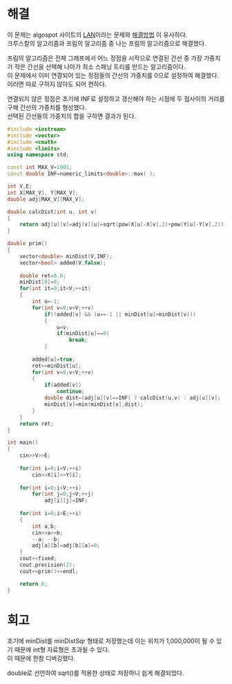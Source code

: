 # 해결 
이 문제는 algospot 사이트의 [LAN](https://algospot.com/judge/problem/read/LAN)이라는 문제와 [해결방법](https://github.com/jja08111/algorithm/tree/master/algospot/LAN) 이 유사하다.   
크루스칼의 알고리즘과 프림의 알고리즘 중 나는 프림의 알고리즘으로 해결했다.  

프림의 알고리즘은 전체 그래프에서 어느 정점을 시작으로 연결된 간선 중 가장 가중치가 작은 간선을 선택해 나아가 최소 스패닝 트리를 만드는 알고리즘이다.  
이 문제에서 이미 연결되어 있는 정점들의 간선의 가중치를 0으로 설정하여 해결했다.  
이러면 따로 구하지 않아도 되어 편하다.  

연결되지 않은 정점은 초기에 INF로 설정하고 갱신해야 하는 시점에 두 점사이의 거리를 구해 간선의 가중치를 형성했다.  
선택된 간선들의 가중치의 합을 구하면 결과가 된다.   

```c++
#include <iostream>
#include <vector>
#include <cmath>
#include <limits>
using namespace std;

const int MAX_V=1001;
const double INF=numeric_limits<double>::max( );

int V,E;
int X[MAX_V], Y[MAX_V];
double adj[MAX_V][MAX_V];

double calcDist(int u, int v)
{
    return adj[u][v]=adj[v][u]=sqrt(pow(X[u]-X[v],2)+pow(Y[u]-Y[v],2));
}

double prim()
{
    vector<double> minDist(V,INF);
    vector<bool> added(V,false);
    
    double ret=0.0;
    minDist[0]=0;
    for(int it=0;it<V;++it)
    {
        int u=-1;
        for(int v=0;v<V;++v)
            if(!added[v] && (u==-1 || minDist[u]>minDist[v]))
            {
                u=v;
                if(minDist[u]==0)
                    break;
            }
        
        added[u]=true;
        ret+=minDist[u];
        for(int v=0;v<V;++v)
        {
            if(added[v])
                continue;
            double dist=(adj[u][v]==INF) ? calcDist(u,v) : adj[u][v];
            minDist[v]=min(minDist[v],dist);
        }
    }
    return ret;
}

int main()
{
    cin>>V>>E;
    
    for(int i=0;i<V;++i)
        cin>>X[i]>>Y[i];
    
    for(int i=0;i<V;++i)
        for(int j=0;j<V;++j)
            adj[i][j]=INF;
    
    for(int i=0;i<E;++i)
    {
        int a,b;
        cin>>a>>b;
        --a; --b;
        adj[a][b]=adj[b][a]=0;
    }
    cout<<fixed;
    cout.precision(2);
    cout<<prim()<<endl;

    return 0;
}
```
# 회고  
초기에 minDist를 minDistSqr 형태로 저장했는데 이는 위치가 1,000,000이 될 수 있기 때문에 int형 자료형은 초과될 수 있다.  
이 때문에 한참 디버깅했다.  

double로 선언하여 sqrt()를 적용한 상태로 저장하니 쉽게 해결되었다.  
